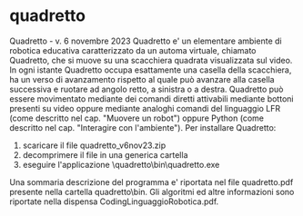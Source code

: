 # quadretto
Quadretto - v. 6 novembre 2023
Quadretto e' un elementare ambiente di robotica educativa caratterizzato da un automa virtuale, 
chiamato Quadretto, che si muove su una scacchiera quadrata visualizzata sul video. 
In ogni istante Quadretto occupa esattamente una casella della scacchiera,
ha un verso di avanzamento rispetto al quale può avanzare alla casella 
successiva e ruotare ad angolo retto, a sinistra o a destra. 
Quadretto può essere movimentato mediante dei comandi diretti attivabili mediante
bottoni presenti su video oppure mediante analoghi comandi 
del linguaggio LFR (come descritto nel cap. "Muovere un robot") 
oppure Python (come descritto nel cap. "Interagire con l'ambiente").
Per installare Quadretto:
1) scaricare il file quadretto_v6nov23.zip
2) decomprimere il file in una generica cartella
3) eseguire l'applicazione \quadretto\bin\quadretto.exe 

Una sommaria descrizione del programma e' riportata nel file quadretto.pdf presente nella cartella quadretto\bin.
Gli algoritmi ed altre informazioni sono riportate nella dispensa CodingLinguaggioRobotica.pdf.
